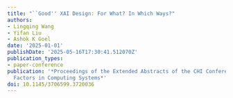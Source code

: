 ```yaml
---
title: "``Good'' XAI Design: For What? In Which Ways?"
authors:
- Lingqing Wang
- Yifan Liu
- Ashok K Goel
date: '2025-01-01'
publishDate: '2025-05-16T17:30:41.512070Z'
publication_types:
- paper-conference
publication: '*Proceedings of the Extended Abstracts of the CHI Conference on Human
  Factors in Computing Systems*'
doi: 10.1145/3706599.3720036
---
```

